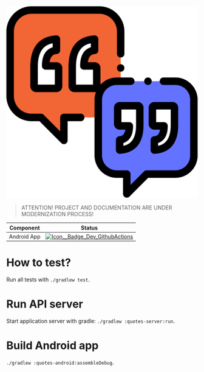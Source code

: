 ![Icon__Logo]

> ATTENTION! PROJECT AND DOCUMENTATION ARE UNDER MODERNIZATION PROCESS!

| Component | Status |
|---|---|
| Android App | [![Icon__Badge_Dev_GithubActions]](https://github.com/dector/quotes/actions?workflow=dev) |

# How to test?

Run all tests with `./gradlew test`.

# Run API server

Start application server with gradle: `./gradlew :quotes-server:run`.

# Build Android app

`./gradlew :quotes-android:assembleDebug`.

[Icon__Logo]: assets/logo.svg

[Icon__Badge_Dev_GithubActions]: https://img.shields.io/github/workflow/status/dector/quotes/dev?style=for-the-badge
